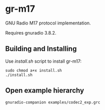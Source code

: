 # gr-m17
GNU Radio M17 protocol implementation.

Requires gnuradio 3.8.2.

## Building and Installing
Use *install.sh* script to install gr-m17:

```
sudo chmod a+x install.sh
./install.sh
```

## Open example hierarchy

```
gnuradio-companion examples/codec2_exp.grc
```
